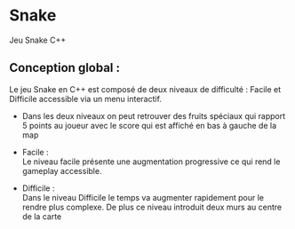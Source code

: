# Snake
Jeu Snake C++

##  Conception global :

Le jeu Snake en C++ est composé de deux niveaux de difficulté : Facile et Difficile accessible via un menu interactif.

- Dans les deux niveaux on peut retrouver des fruits spéciaux qui rapport 5 points au joueur avec le score qui est affiché en bas à gauche de la map

- Facile :  
Le niveau facile présente une augmentation progressive ce qui rend le gameplay accessible.

- Difficile :  
  Dans le niveau Difficile le temps va augmenter rapidement pour le rendre plus complexe.
  De plus ce niveau introduit deux murs au centre de la carte 
